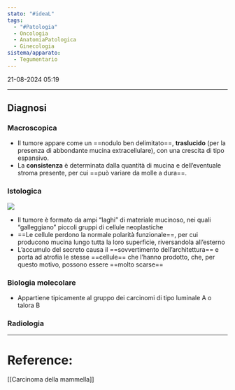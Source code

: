 ```yaml
---
stato: "#ideaL"
tags:
  - "#Patologia"
  - Oncologia
  - AnatomiaPatologica
  - Ginecologia
sistema/apparato:
  - Tegumentario
---
```

21-08-2024 05:19

--- 

## Diagnosi
### Macroscopica
- Il tumore appare come un ==nodulo ben delimitato==, **traslucido** (per la presenza di abbondante mucina extracellulare), con una crescita di tipo espansivo. 
- La **consistenza** è determinata dalla quantità di mucina e dell’eventuale stroma presente, per cui ==può variare da molle a dura==.
### Istologica
![](https://i.imgur.com/ekjOksA.png)

- Il tumore è formato da ampi “laghi” di materiale mucinoso, nei quali “galleggiano” piccoli gruppi di cellule neoplastiche
- ==Le cellule perdono la normale polarità funzionale==, per cui producono mucina lungo tutta la loro superficie, riversandola all’esterno
- L’accumulo del secreto causa il ==sovvertimento dell’architettura== e porta ad atrofia le stesse ==cellule== che l’hanno prodotto, che, per questo motivo, possono essere ==molto scarse== 
### Biologia molecolare
- Appartiene tipicamente al gruppo dei carcinomi di tipo luminale A o talora B 
### Radiologia


--- 
# Reference:
[[Carcinoma della mammella]]